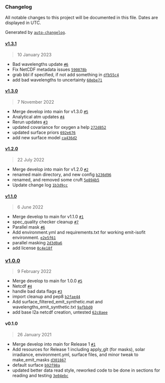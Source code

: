 ### Changelog

All notable changes to this project will be documented in this file. Dates are displayed in UTC.

Generated by [`auto-changelog`](https://github.com/CookPete/auto-changelog).

#### [v1.3.1](https://github.com/emit-sds/emit-sds-l2a/compare/v1.3.0...v1.3.1)

> 10 January 2023

- Bad wavelengths update [`#6`](https://github.com/emit-sds/emit-sds-l2a/pull/6)
- Fix NetCDF metadata issues [`590878b`](https://github.com/emit-sds/emit-sds-l2a/commit/590878b13295794091e704d90e00594911db8882)
- grab bbl if specified, if not add something in [`dfb55c4`](https://github.com/emit-sds/emit-sds-l2a/commit/dfb55c43a44518e37a7db07d19240f598201fe5e)
- add bad wavelengths to uncertainty [`60ebe71`](https://github.com/emit-sds/emit-sds-l2a/commit/60ebe714974074ca0cf0150f39969c140793d2ac)

#### [v1.3.0](https://github.com/emit-sds/emit-sds-l2a/compare/v1.2.0...v1.3.0)

> 7 November 2022

- Merge develop into main for v1.3.0 [`#5`](https://github.com/emit-sds/emit-sds-l2a/pull/5)
- Analytical atm updates [`#4`](https://github.com/emit-sds/emit-sds-l2a/pull/4)
- Rerun updates [`#3`](https://github.com/emit-sds/emit-sds-l2a/pull/3)
- updated covariance for oxygen a help [`272d852`](https://github.com/emit-sds/emit-sds-l2a/commit/272d852d89bac2dab5adc597deebf1d16b595d1f)
- updated surface priors [`692e676`](https://github.com/emit-sds/emit-sds-l2a/commit/692e676d3c41886904e4f697e614b0efeab23049)
- add new surface model [`ca436d2`](https://github.com/emit-sds/emit-sds-l2a/commit/ca436d2b1fde3617e9e0d58ccfe57a004a8318a2)

#### [v1.2.0](https://github.com/emit-sds/emit-sds-l2a/compare/v1.1.0...v1.2.0)

> 22 July 2022

- Merge develop into main for v1.2.0 [`#2`](https://github.com/emit-sds/emit-sds-l2a/pull/2)
- renamed main directory, and new config [`b236d96`](https://github.com/emit-sds/emit-sds-l2a/commit/b236d9685edf336a983c23ff1762c86b0af50a67)
- renamed, and removed some cruft [`5e894b5`](https://github.com/emit-sds/emit-sds-l2a/commit/5e894b5d03bc6580eec5c68caf4ea59774f01451)
- Update change log [`1b3d9cc`](https://github.com/emit-sds/emit-sds-l2a/commit/1b3d9ccf6824cba48ce84705490188f1e441004d)

#### [v1.1.0](https://github.com/emit-sds/emit-sds-l2a/compare/v1.0.0...v1.1.0)

> 6 June 2022

- Merge develop to main for v1.1.0 [`#1`](https://github.com/emit-sds/emit-sds-l2a/pull/1)
- spec_quality checker cleanup [`#7`](https://github.com/emit-sds/emit-sds-l2a/pull/7)
- Parallel mask [`#6`](https://github.com/emit-sds/emit-sds-l2a/pull/6)
- Add environment.yml and requirements.txt for working emit-isofit environment. [`e2e5f61`](https://github.com/emit-sds/emit-sds-l2a/commit/e2e5f61d930837b6e2af57cfc6b4929d10da41d3)
- parallel masking [`2d3d0a6`](https://github.com/emit-sds/emit-sds-l2a/commit/2d3d0a62718e3f3758e582009531201c599e7354)
- add license [`0c4e18f`](https://github.com/emit-sds/emit-sds-l2a/commit/0c4e18faf34586b5a162e1d83798740939f0bdf4)

### [v1.0.0](https://github.com/emit-sds/emit-sds-l2a/compare/v0.1.0...v1.0.0)

> 9 February 2022

- Merge develop to main for 1.0.0 [`#5`](https://github.com/emit-sds/emit-sds-l2a/pull/5)
- Netcdf [`#4`](https://github.com/emit-sds/emit-sds-l2a/pull/4)
- handle bad data flags [`#3`](https://github.com/emit-sds/emit-sds-l2a/pull/3)
- import cleanup and pep8 [`b2fae44`](https://github.com/emit-sds/emit-sds-l2a/commit/b2fae440d7ca59c8da9a72d59f835ff2f2717315)
- Add surface_filtered_emit_synthetic.mat and wavelengths_emit_synthetic.txt [`9afbbd0`](https://github.com/emit-sds/emit-sds-l2a/commit/9afbbd068b86a3b7072b7ee731c41c2a01c64c53)
- add base l2a netcdf creation, untested [`62c8aee`](https://github.com/emit-sds/emit-sds-l2a/commit/62c8aeebc816cf3353024b5ac1443cf4a58d2260)

#### v0.1.0

> 26 January 2021

- Merge develop into main for Release 1 [`#1`](https://github.com/emit-sds/emit-sds-l2a/pull/1)
- Add resources for Release 1 including apply_glt (for masks), solar irradiance, environment.yml, surface files, and minor tweak to make_emit_masks [`d301867`](https://github.com/emit-sds/emit-sds-l2a/commit/d301867e6e58b6790e6e41a3b5c5b41968c833b8)
- default surface [`b92f98a`](https://github.com/emit-sds/emit-sds-l2a/commit/b92f98af46d89ecf7cd414486a9c4cb45886331a)
- updated better data read style, reworked code to be done in sections for reading and testing [`3e04ebc`](https://github.com/emit-sds/emit-sds-l2a/commit/3e04ebcf3e19847307e305bc3d8ba4dd6162f383)
